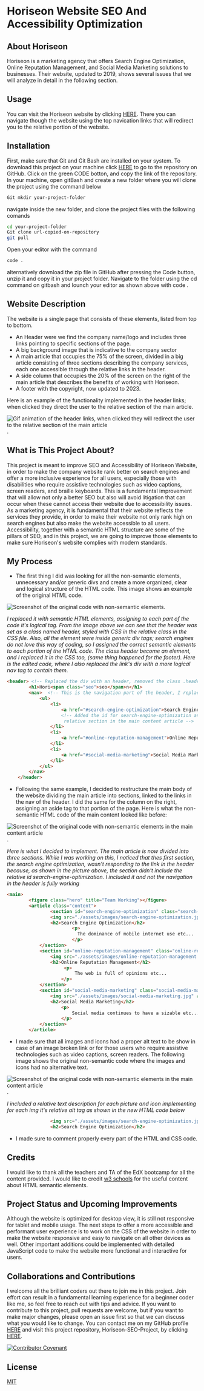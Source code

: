 # Horiseon Website SEO And Accessibility Optimization

## About Horiseon 
Horiseon is a marketing agency that offers Search Engine Optimization, Online Reputation Management, and Social Media Marketing solutions to businesses. Their website, updated to 2019, shows several issues that we will analyze in detail in the following section. 

## Usage

You can visit the Horiseon website by clicking [HERE](https://nikola84ca.github.io/Horiseon-SEO-Project/). There you can navigate though the website using the top navication links that will redirect you to the relative portion of the website.

## Installation
First, make sure that Git and Git Bash are installed on your system. To download this project on your machine click [HERE](https://github.com/Nikola84ca/Horiseon-SEO-Project) to go to the repository on GitHub. Click on the green CODE botton, and copy the link of the repository. In your machine, open gitBash and create a new folder where you will clone the project using the command below

```bash
Git mkdir your-project-folder
```
navigate inside the new folder, and clone the project files with the following comands

```bash
cd your-project-folder
Git clone url-copied-on-repository
git pull
```
Open your editor with the command

```bash
code .
```

alternatively download the zip file in GitHub after pressing the Code button, unzip it and copy it in your project folder. Navigate to the folder using the cd command on gitbash and lounch your editor as shown above with code .

## Website Description 

The website is a single page that consists of these elements, listed from top to bottom.

* An Header were we find the company name/logo and includes three links pointing to specific sections of the page.
* A big background image that is indicative to the company sector
* A main article that occupies the 75% of the screen, divided in a big article consisting of three sections describing the company services, each one accessible through the relative links in the header.
* A side column that occupies the 20% of the screen on the right of the main article that describes the benefits of working with Horiseon.
* A footer with the copyright, now updated to 2023.

Here is an example of the functionality implemented in the header links; when clicked they direct the user to the relative section of the main article.

![Gif animation of the header links, when clicked they will redirect the user to the relative section of the main article](/assets/readme-assets/Horiseon-Website-links-gif.gif).


## What is This Project About?

This project is meant to improve SEO and Accessibility of Horiseon Website, in order to make the company website rank better on search engines and offer a more inclusive experience for all users, especially those with disabilities who require assistive technologies such as video captions, screen readers, and braille keyboards. This is a fundamental improvement that will allow not only a better SEO but also will avoid litigation that can occur when these cannot access their website due to accessibility issues. As a marketing agency, it is fundamental that their website reflects the services they provide, in order to make their website not only rank high on search engines but also make the website accessible to all users. Accessibility, together with a semantic HTML structure are some of the pillars of SEO, and in this project, we are going to improve those elements to make sure Horiseon's website complies with modern standards.

## My Process

* The first thing I did was looking for all the non-semantic elements, unnecessary and/or generic divs and create a more organized, clear and logical structure of the HTML code. This image shows an example of the original HTML code.

![Screenshot of the original code with non-semantic elements](/assets/readme-assets/original-code-divs.JPG).

*I replaced it with semantic HTML elements, assigning to each part of the code it's logical tag. From the image above we can see that the header was set as a class named header, styled with CSS in the relative class in the CSS file. Also, all the element were inside generic div tags; search engines do not love this way of coding, so I assigned the correct semantic elements to each portion of the HTML code. The class header become an element, and I replaced it in the CSS too, (same thing happened for the footer). Here is the edited code, where I also replaced the link's div with a more logical nav tag to contain them.*


```HTML
<header> <!-- Replaced the div with an header, removed the class .header and fixed the relative CSS -->
        <h1>Hori<span class="seo">seo</span>n</h1>
        <nav>  <!-- This is the navigation part of the header, I replaced the generic dev with a nav -->
            <ul>
                <li> 
                    <a href="#search-engine-optimization">Search Engine Optimization</a> 
                    <!-- Added the id for search-engine-optimization and now point to the
                     relative section in the main content article -->
                </li>
                <li>
                    <a href="#online-reputation-management">Online Reputation Management</a>
                </li>
                <li>
                    <a href="#social-media-marketing">Social Media Marketing</a>
                </li>
            </ul>
        </nav>
    </header>
```    

* Following the same example, I decided to restructure the main body of the website dividing the main article into sections, linked to the links in the nav of the header. I did the same for the column on the right, assigning an aside tag to that portion of the page. Here is what the non-semantic HTML code of the main content looked like before:

![Screenshot of the original code with non-semantic elements in the main content article](/assets/readme-assets/original-code-main-content.JPG).

*Here is what I decided to implement. The main article is now divided into three sections. While I was working on this, I noticed that thes first section, the search engine optimization, wasn't responding to the link in the header because, as shown in the picture above, the section didn't include the relative id search-engine-optimization. I included it and not the navigation in the header is fully working*

```HTML
<main>
        <figure class="hero" title="Team Working"></figure> 
        <article class="content">
                <section id="search-engine-optimization" class="search-engine-optimization">
                <img src="./assets/images/search-engine-optimization.jpg" alt="immage of search engine optimization" class="float-left" />
                <h2>Search Engine Optimization</h2>
                        <p>
                          The dominance of mobile internet use etc...
                        </p>
            </section>
            <section id="online-reputation-management" class="online-reputation-management">
                <img src="./assets/images/online-reputation-management.jpg" alt="immage of reputation management" class="float-right" />
                <h2>Online Reputation Management</h2>
                     <p>
                         The web is full of opinions etc...
                    </p>
            </section>
            <section id="social-media-marketing" class="social-media-marketing">
                <img src="./assets/images/social-media-marketing.jpg" alt="immage of social media marketing" class="float-left" />
                <h2>Social Media Marketing</h2>
                    <p>
                        Social media continues to have a sizable etc...
                    </p>
            </section>
        </article>
```

* I made sure that all images and icons had a proper alt text to be show in case of an image broken link or for those users who require assistive technologies such as video captions, screen readers. The following image shows the original non-semantic code where the images and icons had no alternative text.

![Screenshot of the original code with non-semantic elements in the main content article](/assets/readme-assets/original-code-img-no-alt.JPG).

*I included a relative text description for each picture and icon implementing for each img it's relative alt tag as shown in the new HTML code below*

```HTML     <section id="search-engine-optimization" class="search-engine-optimization">
                <img src="./assets/images/search-engine-optimization.jpg" alt="immage of search engine optimization" class="float-left" />
                <h2>Search Engine Optimization</h2>
```

* I made sure to comment properly every part of the HTML and CSS code.


## Credits

I would like to thank all the teachers and TA of the EdX bootcamp for all the content provided. I would like to credit [w3 schools](https://www.w3schools.com/html/html5_semantic_elements.asp) for the useful content about HTML semantic elements.

## Project Status and Upcoming Improvements

Although the website is optimized for desktop view, it is still not responsive for tablet and mobile usage. The next steps to offer a more accessible and performant user experience is to work on the CSS of the website in order to make the website responsive and easy to navigate on all other devices as well. Other important additions could be implemented with detailed JavaScript code to make the website more functional and interactive for users.

## Collaborations and Contributions

I welcome all the brilliant coders out there to join me in this project. Join effort can result in a fundamental learning experience for a beginner coder like me, so feel free to reach out with tips and advice. If you want to contribute to this project, pull requests are welcome, but if you want to make major changes, please open an issue first so that we can discuss what you would like to change. You can contact me on my GitHub profile [HERE](https://github.com/Nikola84ca) and visit this project repository, Horiseon-SEO-Project, by clicking [HERE](https://github.com/Nikola84ca/Horiseon-SEO-Project).

[![Contributor Covenant](https://img.shields.io/badge/Contributor%20Covenant-2.1-4baaaa.svg)](code_of_conduct.md)

## License

[MIT](https://choosealicense.com/licenses/mit/)
